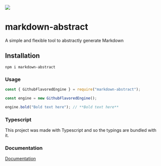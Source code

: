 <img src="https://img.shields.io/npm/v/markdown-abstract?style=for-the-badge"><br />
# markdown-abstract

A simple and flexible tool to abstractly generate Markdown

## Installation

`npm i markdown-abstract`

### Usage

```javascript
const { GithubFlavoredEngine } = require("markdown-abstract");

const engine = new GithubFlavoredEngine();

engine.bold("Bold text here"); // **Bold text here**
```

### Typescript

This project was made with Typescript and so the typings are bundled with it.

### Documentation

[Documentation](https://shadowtime2000.github.io/markdown-abstract)
